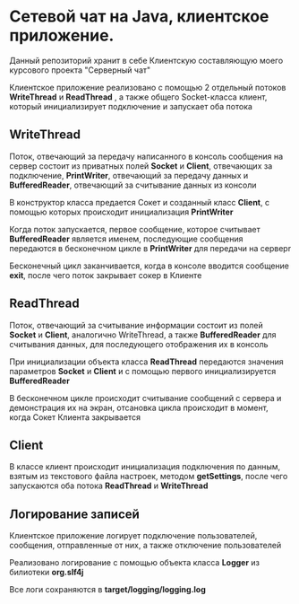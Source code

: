 <h1>Cетевой чат на Java, клиентское приложение.</h1>

<p>Данный репозиторий хранит в себе Клиентскую составляющую моего курсового проекта "Серверный чат"</p>
<p>Клиентское приложение реализовано с помощью 2 отдельный потоков <strong>WriteThread</strong> и <strong>ReadThread</strong> , а также общего Socket-класса клиент, который инициализирует подключение и запускает оба потока </p>
<h2>WriteThread</h2>
<p>Поток, отвечающий за передачу написанного в консоль сообщения на сервер состоит из приватных полей <strong>Socket</strong> и <strong>Client</strong>, отвечающих за подключение, <strong>PrintWriter</strong>, 
  отвечающий за передачу данных и <strong>BufferedReader</strong>, отвечающий за считывание данных из консоли </p>
<p>В конструктор класса предается Сокет и созданный класс <strong>Client</strong>, с помощью которых происходит инициализация <strong>PrintWriter</strong></p>
<p>Когда поток запускается, первое сообщение, которое считывает <strong>BufferedReader</strong> является именем, последующие сообщения передаются в бесконечном цикле в <strong>PrintWriter</strong> для передачи на серверr</p>
<p>Бесконечный цикл заканчивается, когда в консоле вводится сообщение <strong>exit</strong>, после чего поток закрывает сокер в Клиенте</p>
<h2>ReadThread</h2>
<p>Поток, отвечающий за считывание информации состоит из полей <strong>Socket</strong> и <strong>Client</strong>, аналогично WriteThread, а также <strong>BufferedReader</strong> для считывания данных, 
  для последующего отображения их в консоль
</p>
<p>При инициализации объекта класса <strong>ReadThread</strong> передаются значения параметров <strong>Socket</strong> и <strong>Client</strong> и с помощью первого инициализируется <strong>BufferedReader</strong></p>
<p>В бесконечном цикле происходит считывание сообщений с сервера и демонстрация их на экран, отсановка цикла происходит в момент, когда Сокет Клиента закрывается</p>
<h2>Client</h2>
<p>В классе клиент происходит инициализация подключения по данным, взятым из текстового файла настроек, методом <strong>getSettings</strong>, после чего запускаются оба потока <strong>ReadThread</strong> и <strong>WriteThread</strong></p>
<h2>Логирование записей</h2>
<p>Клиентское приложение логирует подключение пользователей, сообщения, отправленные от них, а также отключение пользователей</p>
<p>Реализовано логирование с помощью объекта класса <strong>Logger</strong> из билиотеки <strong>org.slf4j</strong> </p>
<p>Все логи сохраняются в <strong>target/logging/logging.log</strong></p>
